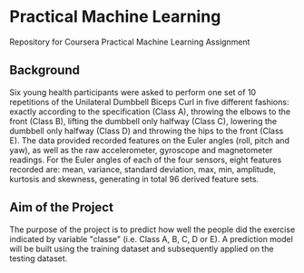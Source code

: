 # Practical Machine Learning
Repository for Coursera Practical Machine Learning Assignment

## Background
Six young health participants were asked to perform one set of 10 repetitions of the Unilateral Dumbbell Biceps Curl in five different fashions: exactly according to the specification (Class A), throwing the elbows to the front (Class B), lifting the dumbbell only halfway (Class C), lowering the dumbbell only halfway (Class D) and throwing the hips to the front (Class E).  The data provided recorded features on the Euler angles (roll, pitch and yaw), as well as the raw accelerometer, gyroscope and magnetometer readings. For the Euler angles of each of the four sensors, eight features recorded are: mean, variance, standard deviation, max, min, amplitude, kurtosis and skewness, generating in total 96 derived feature sets.

## Aim of the Project
The purpose of the project is to predict how well the people did the exercise indicated by variable "classe" (i.e. Class A, B, C, D or E). A prediction model will be built using the training dataset and subsequently applied on the testing dataset.
